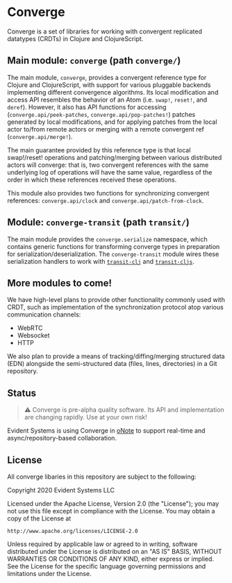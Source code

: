 # Converge

Converge is a set of libraries for working with convergent replicated
datatypes (CRDTs) in Clojure and ClojureScript.

## Main module: `converge` (path `converge/`)

The main module, `converge`, provides a convergent reference type for
Clojure and ClojureScript, with support for various pluggable backends
implementing different convergence algorithms. Its local modification
and access API resembles the behavior of an Atom (i.e. `swap!`,
`reset!`, and `deref`).  However, it also has API functions for
accessing (`converge.api/peek-patches`, `converge.api/pop-patches!`)
patches generated by local modifications, and for applying patches
from the local actor to/from remote actors or merging with a remote
convergent ref (`converge.api/merge!`).

The main guarantee provided by this reference type is that local
swap!/reset! operations and patching/merging between various
distributed actors will converge: that is, two convergent references
with the same underlying log of operations will have the same value,
regardless of the order in which these references received these
operations.

This module also provides two functions for synchronizing convergent
references: `converge.api/clock` and `converge.api/patch-from-clock`.

## Module: `converge-transit` (path `transit/`)

The main module provides the `converge.serialize` namespace, which
contains generic functions for transforming converge types in
preparation for serialization/deserialization.  The `converge-transit`
module wires these serialization handlers to work with
[`transit-clj`](https://github.com/cognitect/transit-clj/) and
[`transit-cljs`](https://github.com/cognitect/transit-cljs/).

## More modules to come!

We have high-level plans to provide other functionality commonly used
with CRDT, such as implementation of the synchronization protocol atop
various communication channels:

* WebRTC
* Websocket
* HTTP

We also plan to provide a means of tracking/diffing/merging structured
data (EDN) alongside the semi-structured data (files, lines,
directories) in a Git repository.

## Status

> :warning: Converge is pre-alpha quality software. Its API and implementation are
changing rapidly. Use at your own risk!

Evident Systems is using Converge in [oNote](https://onote.com) to
support real-time and async/repository-based collaboration.

## License

All converge libaries in this repository are subject to the following:

Copyright 2020 Evident Systems LLC

Licensed under the Apache License, Version 2.0 (the "License");
you may not use this file except in compliance with the License.
You may obtain a copy of the License at

    http://www.apache.org/licenses/LICENSE-2.0

Unless required by applicable law or agreed to in writing, software
distributed under the License is distributed on an "AS IS" BASIS,
WITHOUT WARRANTIES OR CONDITIONS OF ANY KIND, either express or implied.
See the License for the specific language governing permissions and
limitations under the License.
